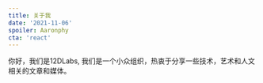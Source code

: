 ```yaml
---
title: 关于我
date: '2021-11-06'
spoiler: Aaronphy
cta: 'react'
---
```


你好，我们是12DLabs, 我们是一个小众组织，热衷于分享一些技术，艺术和人文相关的文章和媒体。
